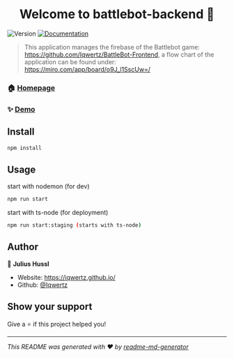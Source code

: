 <h1 align="center">Welcome to battlebot-backend 👋</h1>
<p>
  <img alt="Version" src="https://img.shields.io/badge/version-1.0.0-blue.svg?cacheSeconds=2592000" />
  <a href="https://github.com/Iqwertz/BattleBot-Backend#readme" target="_blank">
    <img alt="Documentation" src="https://img.shields.io/badge/documentation-yes-brightgreen.svg" />
  </a>
</p>

> This application manages the firebase of the Battlebot game: https://github.com/Iqwertz/BattleBot-Frontend, 
> a flow chart of the application can be found under: https://miro.com/app/board/o9J_l1SscUw=/

### 🏠 [Homepage](https://github.com/Iqwertz/BattleBot-Backend)

### ✨ [Demo](https://iqwertz.github.io/Battlebots/#/)

## Install

```sh
npm install
```

## Usage

start with nodemon (for dev)
```sh
npm run start
```

start with ts-node (for deployment)
```sh
npm run start:staging (starts with ts-node)
```
## Author

👤 **Julius Hussl**

* Website: https://iqwertz.github.io/
* Github: [@Iqwertz](https://github.com/Iqwertz)

## Show your support

Give a ⭐️ if this project helped you!

***
_This README was generated with ❤️ by [readme-md-generator](https://github.com/kefranabg/readme-md-generator)_

